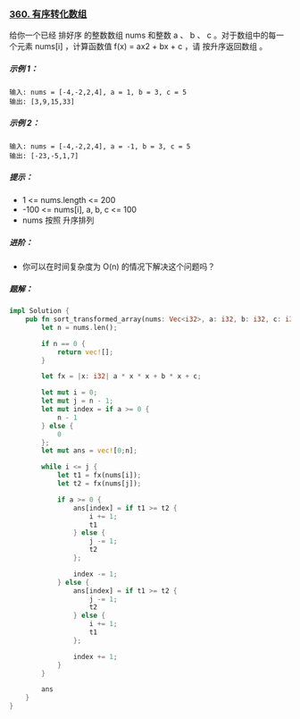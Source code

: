 ### [360. 有序转化数组](https://leetcode.cn/problems/sort-transformed-array/)
给你一个已经 排好序 的整数数组 nums 和整数 a 、 b 、 c 。对于数组中的每一个元素 nums[i] ，计算函数值 f(x) = ax2 + bx + c ，请 按升序返回数组 。



##### 示例 1：
```
输入: nums = [-4,-2,2,4], a = 1, b = 3, c = 5
输出: [3,9,15,33]
```

##### 示例 2：
```
输入: nums = [-4,-2,2,4], a = -1, b = 3, c = 5
输出: [-23,-5,1,7]
```

##### 提示：
- 1 <= nums.length <= 200
- -100 <= nums[i], a, b, c <= 100
- nums 按照 升序排列


##### 进阶：
- 你可以在时间复杂度为 O(n) 的情况下解决这个问题吗？

##### 题解：
```rust
impl Solution {
    pub fn sort_transformed_array(nums: Vec<i32>, a: i32, b: i32, c: i32) -> Vec<i32> {
        let n = nums.len();

        if n == 0 {
            return vec![];
        }

        let fx = |x: i32| a * x * x + b * x + c;

        let mut i = 0;
        let mut j = n - 1;
        let mut index = if a >= 0 {
            n - 1
        } else {
            0
        };
        let mut ans = vec![0;n];

        while i <= j {
            let t1 = fx(nums[i]);
            let t2 = fx(nums[j]);

            if a >= 0 {
                ans[index] = if t1 >= t2 {
                    i += 1;
                    t1
                } else {
                    j -= 1;
                    t2
                };

                index -= 1;
            } else {
                ans[index] = if t1 >= t2 {
                    j -= 1;
                    t2
                } else {
                    i += 1;
                    t1
                };

                index += 1;
            }
        }

        ans
    }
}
```
